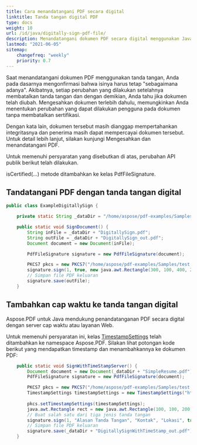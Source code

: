 ```yaml
---
title: Cara menandatangani PDF secara digital
linktitle: Tanda tangan digital PDF
type: docs
weight: 10
url: /id/java/digitally-sign-pdf-file/
description: Menandatangani dokumen PDF secara digital menggunakan Java. Memverifikasi, atau memvalidasi tanda tangan digital PDF dengan aplikasi berbasis Java dengan PDF Library. Anda dapat mengesahkan file PDF dengan Sertifikat PKCS1.
lastmod: "2021-06-05"
sitemap:
    changefreq: "weekly"
    priority: 0.7
---
```


Saat menandatangani dokumen PDF menggunakan tanda tangan, Anda pada dasarnya mengonfirmasi bahwa isinya harus tetap "sebagaimana adanya". Akibatnya, setiap perubahan yang dilakukan setelahnya membatalkan tanda tangan dan dengan demikian, Anda tahu jika dokumen telah diubah. Mengesahkan dokumen terlebih dahulu, memungkinkan Anda menentukan perubahan yang dapat dilakukan pengguna pada dokumen tanpa membatalkan sertifikasi.

Dengan kata lain, dokumen tersebut masih dianggap mempertahankan integritasnya dan penerima masih dapat mempercayai dokumen tersebut. Untuk detail lebih lanjut, silakan kunjungi Mengesahkan dan menandatangani PDF.

Untuk memenuhi persyaratan yang disebutkan di atas, perubahan API publik berikut telah dilakukan.

isCertified(…) metode ditambahkan ke kelas PdfFileSignature.

## Tandatangani PDF dengan tanda tangan digital

```java
public class ExampleDigitallySign {

    private static String _dataDir = "/home/aspose/pdf-examples/Samples/Secure-Sign/";

    public static void SignDocument() {
        String inFile = _dataDir + "DigitallySign.pdf";
        String outFile = _dataDir + "DigitallySign_out.pdf";
        Document document = new Document(inFile);

        PdfFileSignature signature = new PdfFileSignature(document);

        PKCS7 pkcs = new PKCS7("/home/aspose/pdf-examples/Samples/test.pfx", "Pa$$w0rd2020"); // Gunakan objek PKCS7/PKCS7Detached
        signature.sign(1, true, new java.awt.Rectangle(300, 100, 400, 200), pkcs);
        // Simpan file PDF keluaran
        signature.save(outFile);
    }
```

## Tambahkan cap waktu ke tanda tangan digital

Aspose.PDF untuk Java mendukung penandatanganan PDF secara digital dengan server cap waktu atau layanan Web.

Untuk memenuhi persyaratan ini, kelas [TimestampSettings](https://reference.aspose.com/pdf/java/com.aspose.pdf/TimestampSettings) telah ditambahkan ke namespace Aspose.PDF. Silakan lihat potongan kode berikut yang mendapatkan timestamp dan menambahkannya ke dokumen PDF:

```java
    public static void SignWithTimeStampServer() {
        Document document = new Document(_dataDir + "SimpleResume.pdf");
        PdfFileSignature signature = new PdfFileSignature(document);

        PKCS7 pkcs = new PKCS7("/home/aspose/pdf-examples/Samples/test.pfx", "Start2020");
        TimestampSettings timestampSettings = new TimestampSettings("https://freetsa.org/tsr", ""); // User/Password dapat
                                                                                                    // diabaikan
        pkcs.setTimestampSettings(timestampSettings);
        java.awt.Rectangle rect = new java.awt.Rectangle(100, 100, 200, 100);
        // Buat salah satu dari tiga jenis tanda tangan
        signature.sign(1, "Alasan Tanda Tangan", "Kontak", "Lokasi", true, rect, pkcs);
        // Simpan file PDF keluaran
        signature.save(_dataDir + "DigitallySignWithTimeStamp_out.pdf");
    }
```